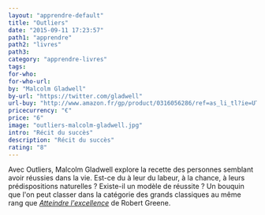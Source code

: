 ```yaml
---
layout: "apprendre-default"
title: "Outliers"
date: "2015-09-11 17:23:57"
path1: "apprendre"
path2: "livres"
path3:
category: "apprendre-livres"
tags:
for-who:
for-who-url:
by: "Malcolm Gladwell"
by-url: "https://twitter.com/gladwell"
url-buy: "http://www.amazon.fr/gp/product/0316056286/ref=as_li_tl?ie=UTF8&camp=1642&creative=6746&creativeASIN=0316056286&linkCode=as2&tag=mdw-21"
pricecurrency: "€"
price: "6"
image: "outliers-malcolm-gladwell.jpg"
intro: "Récit du succès"
description: "Récit du succès"
rating: "8"
---
```


Avec Outliers, Malcolm Gladwell explore la recette des personnes semblant avoir réussies dans la vie. Est-ce du à leur du labeur, à la chance, à leurs prédispositions naturelles ? Existe-il un modèle de réussite ? Un bouquin que l'on peut classer dans la catégorie des grands classiques au même rang que [*Atteindre l'excellence*](http://magazineduwebdesign.com/atteindre-l-excellence-robert-greene/) de Robert Greene.
